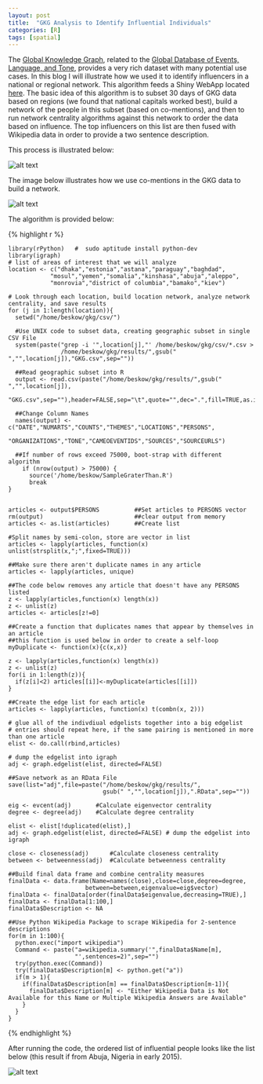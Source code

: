 ```yaml
---
layout: post
title:  "GKG Analysis to Identify Influential Individuals"
categories: [R]
tags: [spatial]
---
```


The [Global Knowledge Graph](http://blog.gdeltproject.org/gdelt-global-knowledge-graph/), related to the [Global Database of Events, Language, and Tone](http://gdeltproject.org), provides a very rich dataset with many potential use cases. In this blog I will illustrate how we used it to identify influencers in a national or regional network. This algorithm feeds a Shiny WebApp located [here](http://data-analytics.net/Apps/fusionNet/). The basic idea of this algorithm is to subset 30 days of GKG data based on regions (we
found that national capitals worked best), build a network of the people in this subset (based on co-mentions), and then to run network centrality algorithms against this network to order the data based on influence. The top influencers on this list are then fused with Wikipedia data in order to provide a two sentence description.

This process is illustrated below:

![alt text](https://dmbeskow.github.io/images/2016-08-18-GKG/Screen2.png)

The image below illustrates how we use co-mentions in the GKG data to build a network.

![alt text](https://dmbeskow.github.io/images/2016-08-18-GKG/Screen1.png)


The algorithm is provided below:

{% highlight r %}

    library(rPython)   #  sudo aptitude install python-dev
    library(igraph)
    # list of areas of interest that we will analyze
    location <- c("dhaka","estonia","astana","paraguay","baghdad",
                "mosul","yemen","somalia","kinshasa","abuja","aleppo",
                "monrovia","district of columbia","bamako","kiev")

    # Look through each location, build location network, analyze network centrality, and save results
    for (j in 1:length(location)){
      setwd("/home/beskow/gkg/csv/")
      
      #Use UNIX code to subset data, creating geographic subset in single CSV File
      system(paste("grep -i '",location[j],"' /home/beskow/gkg/csv/*.csv > 
                   /home/beskow/gkg/results/",gsub(" ","",location[j]),"GKG.csv",sep=""))
      
      ##Read geographic subset into R
      output <- read.csv(paste("/home/beskow/gkg/results/",gsub(" ","",location[j]),
                  "GKG.csv",sep=""),header=FALSE,sep="\t",quote="",dec=".",fill=TRUE,as.is=TRUE)
      
      ##Change Column Names
      names(output) <- c("DATE","NUMARTS","COUNTS","THEMES","LOCATIONS","PERSONS",
                  "ORGANIZATIONS","TONE","CAMEOEVENTIDS","SOURCES","SOURCEURLS")

      ##If number of rows exceed 75000, boot-strap with different algorithm
        if (nrow(output) > 75000) {
          source('/home/beskow/SampleGraterThan.R')
          break
    }


    articles <- output$PERSONS          ##Set articles to PERSONS vector
    rm(output)                          ##clear output from memory
    articles <- as.list(articles)       ##Create list

    #Split names by semi-colon, store are vector in list
    articles <- lapply(articles, function(x) unlist(strsplit(x,";",fixed=TRUE)))

    ##Make sure there aren't duplicate names in any article
    articles <- lapply(articles, unique) 

    ##The code below removes any article that doesn't have any PERSONS listed
    z <- lapply(articles,function(x) length(x))
    z <- unlist(z)
    articles <- articles[z!=0]

    ##Create a function that duplicates names that appear by themselves in an article
    ##this function is used below in order to create a self-loop
    myDuplicate <- function(x){c(x,x)}

    z <- lapply(articles,function(x) length(x))
    z <- unlist(z)
    for(i in 1:length(z)){
      if(z[i]<2) articles[[i]]<-myDuplicate(articles[[i]])
    }

    ##Create the edge list for each article
    articles <- lapply(articles, function(x) t(combn(x, 2)))

    # glue all of the indivdiual edgelists together into a big edgelist
    # entries should repeat here, if the same pairing is mentioned in more than one article
    elist <- do.call(rbind,articles) 

    # dump the edgelist into igraph
    adj <- graph.edgelist(elist, directed=FALSE) 

    ##Save network as an RData File
    save(list="adj",file=paste("/home/beskow/gkg/results/",
                               gsub(" ","",location[j]),".RData",sep=""))

    eig <- evcent(adj)       #Calculate eigenvector centrality
    degree <- degree(adj)    #Calculate degree centrality

    elist <- elist[!duplicated(elist),] 
    adj <- graph.edgelist(elist, directed=FALSE) # dump the edgelist into igraph

    close <- closeness(adj)      #Calculate closeness centrality
    between <- betweenness(adj)  #Calculate betweenness centrality

    ##Build final data frame and combine centrality measures
    finalData <- data.frame(Name=names(close),close=close,degree=degree,
                          between=between,eigenvalue=eig$vector)
    finalData <- finalData[order(finalData$eigenvalue,decreasing=TRUE),]
    finalData <- finalData[1:100,]
    finalData$Description <- NA

    ##Use Python Wikipedia Package to scrape Wikipedia for 2-sentence descriptions
    for(m in 1:100){
      python.exec("import wikipedia")
      Command <- paste("a=wikipedia.summary('",finalData$Name[m],
                       "',sentences=2)",sep="")
      try(python.exec(Command))
      try(finalData$Description[m] <- python.get("a"))
      if(m > 1){
        if(finalData$Description[m] == finalData$Description[m-1]){
          finalData$Description[m] <- "Either Wikipedia Data is Not Available for this Name or Multiple Wikipedia Answers are Available"
        }
      }    
    }
{% endhighlight %}

After running the code, the ordered list of influential people looks like the list below (this result if from Abuja, Nigeria in early 2015).  

![alt text](https://dmbeskow.github.io/images/2016-08-18-GKG/Screen3.png)
